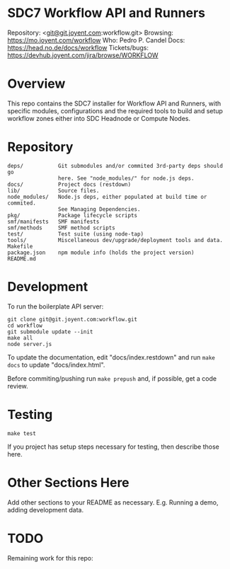 # SDC7 Workflow API and Runners

Repository: <git@git.joyent.com:workflow.git>
Browsing: <https://mo.joyent.com/workflow>
Who: Pedro P. Candel
Docs: <https://head.no.de/docs/workflow>
Tickets/bugs: <https://devhub.joyent.com/jira/browse/WORKFLOW>


# Overview

This repo contains the SDC7 installer for Workflow API and Runners,
with specific modules, configurations and the required tools to
build and setup workflow zones either into SDC Headnode or Compute Nodes.

# Repository

    deps/           Git submodules and/or commited 3rd-party deps should go
                    here. See "node_modules/" for node.js deps.
    docs/           Project docs (restdown)
    lib/            Source files.
    node_modules/   Node.js deps, either populated at build time or commited.
                    See Managing Dependencies.
    pkg/            Package lifecycle scripts
    smf/manifests   SMF manifests
    smf/methods     SMF method scripts
    test/           Test suite (using node-tap)
    tools/          Miscellaneous dev/upgrade/deployment tools and data.
    Makefile
    package.json    npm module info (holds the project version)
    README.md


# Development

To run the boilerplate API server:

    git clone git@git.joyent.com:workflow.git
    cd workflow
    git submodule update --init
    make all
    node server.js

To update the documentation, edit "docs/index.restdown" and run `make docs`
to update "docs/index.html".

Before commiting/pushing run `make prepush` and, if possible, get a code
review.

# Testing

    make test

If you project has setup steps necessary for testing, then describe those
here.



# Other Sections Here

Add other sections to your README as necessary. E.g. Running a demo, adding
development data.



# TODO

Remaining work for this repo:



